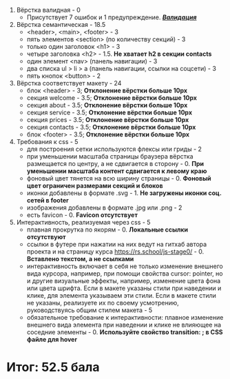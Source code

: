 1. Вёрстка валидная - 0
	* Присутствует 7 ошибок и 1 предупреждение. **_[Валидация](https://validator.w3.org/nu/?doc=https%3A%2F%2Frolling-scopes-school.github.io%2Fdianatip-JSFEPRESCHOOL2022Q4%2Fplants%2F)_**
2. Вёрстка семантическая - 18.5
	* &lt;header>, &lt;main>, &lt;footer> - 3
	* пять элементов &lt;section> (по количеству секций) - 3
	* только один заголовок &lt;h1> - 3
	* четыре заголовка &lt;h2>  - 1.5. **Не хватает h2 в секции contacts**
	* один элемент &lt;nav> (панель навигации) - 3
	* два списка ul > li > a (панель навигации, ссылки на соцсети) - 3
	* пять кнопок &lt;button> - 2
3. Вёрстка соответствует макету - 24
	* блок &lt;header> - 3; **Отклонение вёрстки больше 10px**
	* секция welcome - 3.5; **Отклонение вёрстки больше 10px**
	* секция about - 3.5; **Отклонение вёрстки больше 10px**
	* секция service - 3.5; **Отклонение вёрстки больше 10px**
	* секция prices - 3.5; **Отклонение вёрстки больше 10px**
	* секция contacts - 3.5; **Отклонение вёрстки больше 10px**
	* блок &lt;footer> - 3.5; **Отклонение вёрстки больше 10px**
4. Требования к css - 5
	* для построения сетки используются флексы или гриды - 2
	* при уменьшении масштаба страницы браузера вёрстка размещается по центру, а не сдвигается в сторону - 0. **При уменьшении масштаба контент сдвигается к левому краю**
	* фоновый цвет тянется на всю ширину страницы - 0. **Фоновый цвет ограничен размерами секций и блоков**
	* иконки добавлены в формате .svg - 1. **Не загружены иконки соц. сетей в footer**
	* изображения добавлены в формате .jpg или .png - 2
	* есть favicon - 0. **Favicon отсутствует**
5. Интерактивность, реализуемая через css - 5
	* плавная прокрутка по якорям - 0. **Локальные ссылки отсутствуют**
	* cсылки в футере при нажатии на них ведут на гитхаб автора проекта и на страницу курса https://rs.school/js-stage0/ - 0. **Вставлено текстом, а не ссылками**
	* интерактивность включает в себя не только изменение внешнего вида курсора, например, при помощи свойства cursor: pointer, но и другие визуальные эффекты, например, изменение цвета фона или цвета шрифта. Если в макете указаны стили при наведении и клике, для элемента указываем эти стили. Если в макете стили не указаны, реализуете их по своему усмотрению, руководствуясь общим стилем макета - 5
	* обязательное требование к интерактивности: плавное изменение внешнего вида элемента при наведении и клике не влияющее на соседние элементы - 0. **Используйте свойство transition: ; в CSS файле для hover**
# Итог: 52.5 бала
